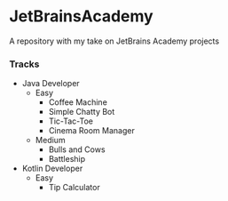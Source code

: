 # JetBrainsAcademy
A repository with my take on JetBrains Academy projects

### Tracks
- Java Developer
  - Easy
    - Coffee Machine
    - Simple Chatty Bot
    - Tic-Tac-Toe
    - Cinema Room Manager
  - Medium
    - Bulls and Cows
    - Battleship
- Kotlin Developer
  - Easy
    - Tip Calculator

